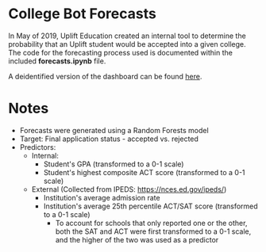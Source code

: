 # College Bot Forecasts

In May of 2019, Uplift Education created an internal tool to determine the 
probability that an Uplift student would be accepted into a given college. 
The code for the forecasting process used is documented within the included 
__forecasts.ipynb__ file.

A deidentified version of the dashboard can be found [here](https://public.tableau.com/profile/victor.faner8540\#!/vizhome/CollegeBotdeidentified/Explorer).

# Notes
- Forecasts were generated using a Random Forests model
- Target: Final application status - accepted vs. rejected
- Predictors:
    - Internal:
        - Student's GPA (transformed to a 0-1 scale)
        - Student's highest composite ACT score (transformed to a 0-1 scale)
    - External (Collected from IPEDS: https://nces.ed.gov/ipeds/)
        - Institution's average admission rate
        - Institution's average 25th percentile ACT/SAT score (transformed to a 
        0-1 scale)
            - To account for schools that only reported one or the other, both 
            the SAT and ACT were first transformed to a 0-1 scale, and the higher of
            the two was used as a predictor
